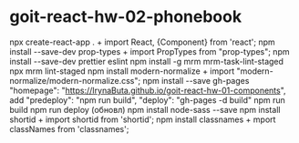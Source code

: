 # goit-react-hw-02-phonebook

npx create-react-app . + import React, {Component} from 'react';
npm install --save-dev prop-types + import PropTypes from "prop-types";
npm install --save-dev prettier eslint
npm install -g mrm mrm-task-lint-staged
npx mrm lint-staged
npm install modern-normalize + import "modern-normalize/modern-normalize.css";
npm install --save gh-pages
"homepage": "https://IrynaButa.github.io/goit-react-hw-01-components",
add "predeploy": "npm run build", "deploy": "gh-pages -d build"
npm run build
npm run deploy (обновл)
npm install node-sass --save
npm install shortid + import shortid from 'shortid';
npm install classnames + mport classNames from 'classnames';

